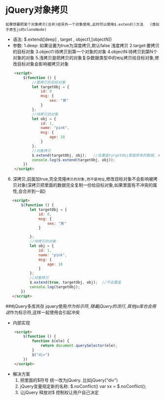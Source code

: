 # jQuery对象拷贝
    如果想要把某个对象拷贝(合并)给另外一个对象使用,此时可以使用$.extend()方法   (类似于原生js的cloneNode)
+   语法:
    $.extend([deep] , target , object1,[objectN])
+   参数:
    1.deep: 如果设置为true为深度拷贝,默认false 浅度拷贝
    2.target:要拷贝的目标对象
    3.object1:待拷贝到第一个对象的对象
    4.objectN:待拷贝到第N个对象的对象
    5.浅拷贝是把拷贝的对象复杂数据类型中的`地址`拷贝给目标对象,修改目标对象会影响被拷贝对象
````html
    <script>
        $(function () {
            //要拷贝的目标对象
            let targetObj = {
                id: 0
                msg: {
                    sex: "男"
                }
            };
            //待拷贝的对象
            let obj = {
                id: 1,
                name: "pink",
                msg: {
                    age: 18
                }
            };
            //对象拷贝
            $.extend(targetObj, obj);   //会覆盖targetObj里面原来的数据, msg对象中的age会覆盖掉sex
            console.log($.extend(targetObj, obj));
        })
    </script>
````
6. 深拷贝,前面加true,完全克隆`拷贝的对象,而不是地址`,修改目标对象不会影响被拷贝对象(深拷贝把里面的数据完全复制一份给目标对象,如果里面有不冲突的属性,会合并到一起)

 ````html
    <script>
        $(function () {
            let targetObj = {
                id: 0,
                msg: {
                    sex: "男"
                }

            };
            //待拷贝的对象
            let obj = {
                id: 1,
                name: "pink",
                msg: {
                    age: 18
                }
            };
            //对象拷贝
            $.extend(true, targetObj, obj);  //不会覆盖
            console.log(targetObj);
        })
    </script>
 ````
###jQuery多库共存
jquery使用$作为标示符,随着jQuery的流行,其他js库也会用这$作为标示符,这样一起使用会引起冲突
+ 内部实现
````html
    <script>
        $(function () {
            function $(ele) {
                return document.querySelector(ele);
            }
            $("div")
        })
    </script>
````
+ 解决方案
    1. 把里面的$符号 统一改为jQuery. 比如jQuery("div")
    2. jQuery变量规定新的名称: $.noConflict()  var xx = $.noConflict();
    3. 让jQuery 释放对$ 控制权让用户自己决定
      